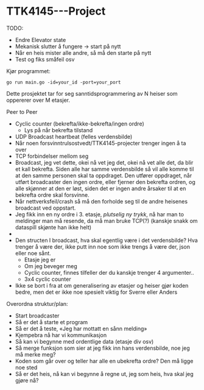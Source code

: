 # TTK4145---Project


TODO: 
- Endre Elevator state
- Mekanisk slutter å fungere -> start på nytt
- Når en heis mister alle andre, så må den starte på nytt
- Test og fiks småfeil osv



Kjør programmet:
```
go run main.go -id=your_id -port=your_port
```

Dette prosjektet tar for seg sanntidsprogrammering av N heiser som oppererer over M etasjer. 


Peer to Peer

- Cyclic counter (bekrefta/ikke-bekrefta/ingen ordre)
    - Lys på når bekrefta tilstand
- UDP Broadcast heartbeat (felles verdensbilde)
- Når noen forsvinntrulsostvedt/TTK4145-projecter trenger ingen å ta over
- TCP forbindelser mellom seg
- Broadcast, jeg vet dette, okei nå vet jeg det, okei nå vet alle det, da blir et kall bekrefta. Siden alle har samme verdensbilde så vil alle komme til at den samme personen skal ta oppdraget. Den utfører oppdraget, når utført broadcaster den ingen ordre, eller fjerner den bekrefta ordren, og alle skjønner at den er løst, siden det er ingen andre årsaker til at en bekrefta ordre skal forsvinne. 
- Når nettverksfeil/crash så må den forholde seg til de andre heisenes broadcast ved oppstart. 
- Jeg fikk inn en ny ordre i 3. etasje, *plutselig ny trykk*, nå har man to meldinger man må resende, da må man bruke TCP(?) (kanskje snakk om dataspill skjønte han ikke helt)
- 
-  Den structen I broadcast, hva skal egentlig være i det verdensbilde? Hva trenger å være der, ikke putt inn noe som ikke trengs å være der, json eller noe sånt. 
    - Etasje jeg er 
    - Om jeg beveger meg
    - Cyclic counter, finnes tilfeller der du kanskje trenger 4 argumenter.. 
    - 3x4 cyclic counter
- Ikke se bort i fra at om generalisering av etasjer og heiser gjør koden bedre, men det er ikke noe spesielt viktig for Sverre eller Anders


Overordna struktur/plan: 
- Start broadcaster
- Så er det å starte et program 
- Så er det å teste, «Jeg har mottatt en sånn melding» 
- Kjempebra nå har vi kommunikasjon
- Så kan vi begynne med ordentlige data (etasje div osv)
- Så merge funksjon som sier at jeg fikk inn hans verdensbilde, noe jeg må merke meg? 
- Koden som går over og teller har alle en ubekrefta ordre? Den må ligge noe sted
- Så er det heis, nå kan vi begynne å regne ut, jeg som heis, hva skal jeg gjøre nå?
